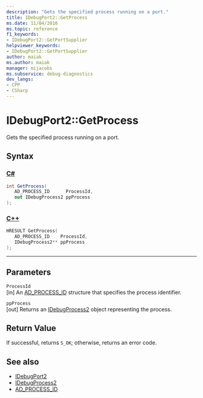 ```yaml
---
description: "Gets the specified process running on a port."
title: IDebugPort2::GetProcess
ms.date: 11/04/2016
ms.topic: reference
f1_keywords:
- IDebugPort2::GetPortSupplier
helpviewer_keywords:
- IDebugPort2::GetPortSupplier
author: maiak
ms.author: maiak
manager: mijacobs
ms.subservice: debug-diagnostics
dev_langs:
- CPP
- CSharp
---
```

# IDebugPort2::GetProcess

Gets the specified process running on a port.

## Syntax

### [C#](#tab/csharp)
```csharp
int GetProcess( 
   AD_PROCESS_ID      ProcessId,
   out IDebugProcess2 ppProcess
);
```
### [C++](#tab/cpp)
```cpp
HRESULT GetProcess( 
   AD_PROCESS_ID    ProcessId,
   IDebugProcess2** ppProcess
);
```
---

## Parameters
`ProcessId`\
[in] An [AD_PROCESS_ID](../../../extensibility/debugger/reference/ad-process-id.md) structure that specifies the process identifier.

`ppProcess`\
[out] Returns an [IDebugProcess2](../../../extensibility/debugger/reference/idebugprocess2.md) object representing the process.

## Return Value
 If successful, returns `S_OK`; otherwise, returns an error code.

## See also
- [IDebugPort2](../../../extensibility/debugger/reference/idebugport2.md)
- [IDebugProcess2](../../../extensibility/debugger/reference/idebugprocess2.md)
- [AD_PROCESS_ID](../../../extensibility/debugger/reference/ad-process-id.md)
